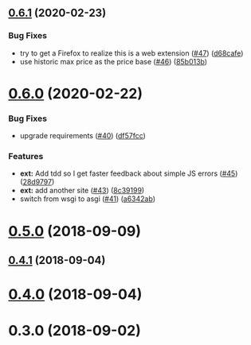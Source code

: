 ## [0.6.1](https://github.com/crccheck/CrapCrapCrap/compare/v0.6.0...v0.6.1) (2020-02-23)


### Bug Fixes

* try to get a Firefox to realize this is a web extension ([#47](https://github.com/crccheck/CrapCrapCrap/issues/47)) ([d68cafe](https://github.com/crccheck/CrapCrapCrap/commit/d68cafe))
* use historic max price as the price base ([#46](https://github.com/crccheck/CrapCrapCrap/issues/46)) ([85b013b](https://github.com/crccheck/CrapCrapCrap/commit/85b013b))



# [0.6.0](https://github.com/crccheck/CrapCrapCrap/compare/v0.5.0...v0.6.0) (2020-02-22)


### Bug Fixes

* upgrade requirements ([#40](https://github.com/crccheck/CrapCrapCrap/issues/40)) ([df57fcc](https://github.com/crccheck/CrapCrapCrap/commit/df57fcc))


### Features

* **ext:** Add tdd so I get faster feedback about simple JS errors ([#45](https://github.com/crccheck/CrapCrapCrap/issues/45)) ([28d9797](https://github.com/crccheck/CrapCrapCrap/commit/28d9797))
* **ext:** add another site ([#43](https://github.com/crccheck/CrapCrapCrap/issues/43)) ([8c39199](https://github.com/crccheck/CrapCrapCrap/commit/8c39199))
* switch from wsgi to asgi ([#41](https://github.com/crccheck/CrapCrapCrap/issues/41)) ([a6342ab](https://github.com/crccheck/CrapCrapCrap/commit/a6342ab))



# [0.5.0](https://github.com/crccheck/CrapCrapCrap/compare/v0.4.1...v0.5.0) (2018-09-09)



## [0.4.1](https://github.com/crccheck/CrapCrapCrap/compare/v0.4.0...v0.4.1) (2018-09-04)



# [0.4.0](https://github.com/crccheck/CrapCrapCrap/compare/v0.3.0...v0.4.0) (2018-09-04)



# 0.3.0 (2018-09-02)


